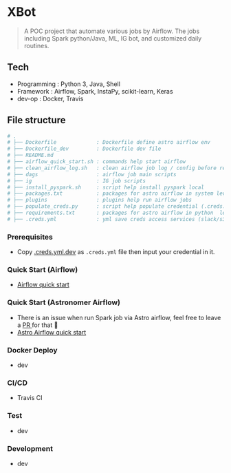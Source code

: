 # XBot
> A POC project that automate various jobs by Airflow. The jobs including Spark python/Java, ML, IG bot, and customized daily routines.

## Tech 
- Programming : Python 3, Java, Shell 
- Framework   : Airflow, Spark, InstaPy, scikit-learn, Keras 
- dev-op      : Docker, Travis  

## File structure

```bash
# .
# ├── Dockerfile             : Dockerfile define astro airflow env 
# ├── Dockerfile_dev         : Dockerfile dev file 
# ├── README.md
# ├── airflow_quick_start.sh : commands help start airflow 
# ├── clean_airflow_log.sh   : clean airflow job log / config before reboost airflow
# ├── dags                   : airflow job main scripts 
# ├── ig                     : IG job scripts 
# ├── install_pyspark.sh     : script help install pyspark local 
# ├── packages.txt           : packages for astro airflow in system level 
# ├── plugins                : plugins help run airflow jobs 
# ├── populate_creds.py      : script help populate credential (.creds.yml) to airflow 
# ├── requirements.txt       : packages for astro airflow in python  level 
# ├── .creds.yml             : yml save creds access services (slack/s3/...) 

```


### Prerequisites
- Copy [.creds.yml.dev](https://github.com/yennanliu/XBot/blob/master/.creds.yml.dev) as `.creds.yml` file then input your credential in it.

### Quick Start (Airflow)
- [Airflow quick start](https://github.com/yennanliu/XBot/blob/master/doc/airflow_quick_start.md)

### Quick Start (Astronomer Airflow)
- There is an issue when run Spark job via Astro airflow, feel free to leave a [ PR ](https://github.com/yennanliu/XBot/pulls)for that 🙏
- [Astro Airflow quick start ](https://github.com/yennanliu/XBot/blob/master/doc/astro_airflow_quick_start.md)

### Docker Deploy 
- dev 

### CI/CD 
- Travis CI 

### Test
- dev 

### Development 
- dev 

